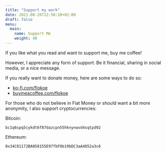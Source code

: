 ```yaml
---
title: "Support my work"
date: 2021-08-26T22:50:10+02:00
draft: false
menu:
  main:
    name: Support Me
    weight: 40
---
```


If you like what you read and want to support me, buy me coffee!

However, I appreciate any form of support. Be it financial, sharing in social
media, or a nice message.

If you really want to donate money, here are some ways to do so:

- [ko-fi.com/flokoe](https://ko-fi.com/flokoe)
- [buymeacoffee.com/flokoe](https://www.buymeacoffee.com/flokoe)

For those who do not believe in Fiat Money or should want a bit more anonymity,
I also support cryptocurrencies:

Bitcoin:

```plain
bc1q6spq5cykdt6f87dazcpn55hknynwvd4sqtpd92
```

Ethereum:

```plain
0x34C81172BA058155E97fbF0b19bDC3aA4852a3c6
```
